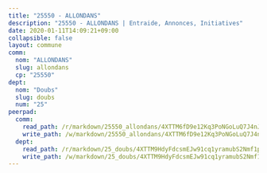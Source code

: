 ```yaml
---
title: "25550 - ALLONDANS"
description: "25550 - ALLONDANS | Entraide, Annonces, Initiatives"
date: 2020-01-11T14:09:21+09:00
collapsible: false
layout: commune
comm:
  nom: "ALLONDANS"
  slug: allondans
  cp: "25550"
dept:
  nom: "Doubs"
  slug: doubs
  num: "25"
peerpad:
  comm:
    read_path: /r/markdown/25550_allondans/4XTTM6fD9e12Kq3PoNGoLuQ7J4nJB2GDS4M6SJEvrsj7EEMxR
    write_path: /w/markdown/25550_allondans/4XTTM6fD9e12Kq3PoNGoLuQ7J4nJB2GDS4M6SJEvrsj7EEMxR-K3TgTtnVacjNQQpGmrhgvbWDWZRwQwzTU3YoB1UGFxUuCJzA3Y2dkEyRH45FEVHGhsn9tJJt9ovUXUuYZmxbtrv9ZjB2LPaFa6RK33MJtMckSsFkDhg8RhqELR9Bm4S6iUbKawK3
  dept:
    read_path: /r/markdown/25_doubs/4XTTM9HdyFdcsmEJw91cq1yramubS2Nmf1ps2s84xcMxY74Zv
    write_path: /w/markdown/25_doubs/4XTTM9HdyFdcsmEJw91cq1yramubS2Nmf1ps2s84xcMxY74Zv-K3TgURza6A4QY75MscA2g52nUX9tjMQaHW9mgBSgyRKNNp3M6gkaXA9iDDtpbSx22mTSZbQLYS1izbwsznz8e9u5BERCmGKxZ379xV2nAaDe1bGyxrjytc7G1EcbGtknRFYQ1Lxp
---
```



